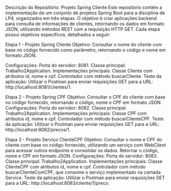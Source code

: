 Descrição do Repositório: Projeto Spring Cliente
Este repositório contém a implementação de um conjunto de projetos Spring Boot para a disciplina de LP4, organizados em três etapas. O objetivo é criar aplicações backend para consulta de informações de clientes, retornando os dados em formato JSON, utilizando métodos REST com a requisição HTTP GET. Cada etapa possui objetivos específicos, detalhados a seguir:

Etapa 1 - Projeto Spring Cliente
Objetivo: Consultar o nome do cliente com base no código fornecido como parâmetro, retornando o código e nome em formato JSON.

Configurações:
Porta do servidor: 8081.
Classe principal: Trabalho2Application.
Implementações principais:
Classe Cliente com atributos id, nome e cpf.
Controlador com método buscarCliente.
Teste da aplicação: Utilizar o Postman para enviar requisições GET para a URL:
http://localhost:8081/clientes/1.

Etapa 2 - Projeto Spring CPF
Objetivo: Consultar o CPF do cliente com base no código fornecido, retornando o código, nome e CPF em formato JSON.
Configurações:
Porta do servidor: 8082.
Classe principal: Trabalho2Application.
Implementações principais:
Classe CPF com atributos id, nome e cpf.
Controlador com método buscarClienteCPF.
Teste da aplicação: Utilizar o Postman para enviar requisições GET para a URL:
http://localhost:8082/precos/1.

Etapa 3 - Projeto Serviço ClienteCPF
Objetivo: Consultar o nome e CPF do cliente com base no código fornecido, utilizando um serviço com WebClient para acessar outros endpoints e consolidar os dados. Retornar o código, nome e CPF em formato JSON.
Configurações:
Porta do servidor: 8083.
Classe principal: Trabalho2Application.
Implementações principais:
Classe ClienteCPF com atributos id, nome e cpf.
Controlador com método buscarClienteComCPF, que consome o serviço implementado na camada Service.
Teste da aplicação: Utilizar o Postman para enviar requisições GET para a URL:
http://localhost:8083/cliente/1/preco.

